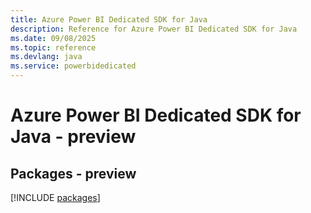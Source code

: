 ```yaml
---
title: Azure Power BI Dedicated SDK for Java
description: Reference for Azure Power BI Dedicated SDK for Java
ms.date: 09/08/2025
ms.topic: reference
ms.devlang: java
ms.service: powerbidedicated
---
```

# Azure Power BI Dedicated SDK for Java - preview
## Packages - preview
[!INCLUDE [packages](power-bi-dedicated-index.md)]